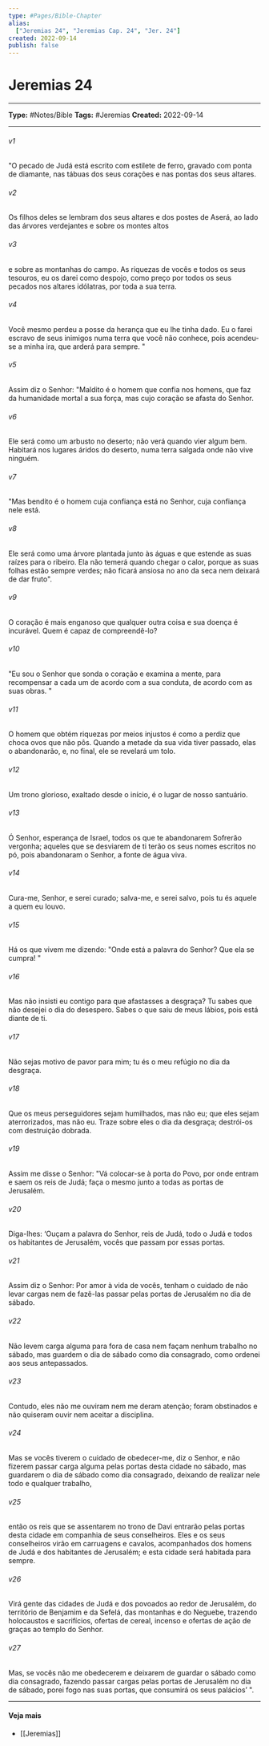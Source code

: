 ```yaml
---
type: #Pages/Bible-Chapter
alias:
  ["Jeremias 24", "Jeremias Cap. 24", "Jer. 24"]
created: 2022-09-14
publish: false
---
```


# Jeremias 24

---

**Type:** #Notes/Bible
**Tags:** #Jeremias
**Created:** 2022-09-14

---

###### v1
"O pecado de Judá está escrito com estilete de ferro, gravado com ponta de diamante, nas tábuas dos seus corações e nas pontas dos seus altares.
###### v2
Os filhos deles se lembram dos seus altares e dos postes de Aserá, ao lado das árvores verdejantes e sobre os montes altos
###### v3
e sobre as montanhas do campo. As riquezas de vocês e todos os seus tesouros, eu os darei como despojo, como preço por todos os seus pecados nos altares idólatras, por toda a sua terra.
###### v4
Você mesmo perdeu a posse da herança que eu lhe tinha dado. Eu o farei escravo de seus inimigos numa terra que você não conhece, pois acendeu-se a minha ira, que arderá para sempre. "
###### v5
Assim diz o Senhor: "Maldito é o homem que confia nos homens, que faz da humanidade mortal a sua força, mas cujo coração se afasta do Senhor.
###### v6
Ele será como um arbusto no deserto; não verá quando vier algum bem. Habitará nos lugares áridos do deserto, numa terra salgada onde não vive ninguém.
###### v7
"Mas bendito é o homem cuja confiança está no Senhor, cuja confiança nele está.
###### v8
Ele será como uma árvore plantada junto às águas e que estende as suas raízes para o ribeiro. Ela não temerá quando chegar o calor, porque as suas folhas estão sempre verdes; não ficará ansiosa no ano da seca nem deixará de dar fruto".
###### v9
O coração é mais enganoso que qualquer outra coisa e sua doença é incurável. Quem é capaz de compreendê-lo?
###### v10
"Eu sou o Senhor que sonda o coração e examina a mente, para recompensar a cada um de acordo com a sua conduta, de acordo com as suas obras. "
###### v11
O homem que obtém riquezas por meios injustos é como a perdiz que choca ovos que não pôs. Quando a metade da sua vida tiver passado, elas o abandonarão, e, no final, ele se revelará um tolo.
###### v12
Um trono glorioso, exaltado desde o início, é o lugar de nosso santuário.
###### v13
Ó Senhor, esperança de Israel, todos os que te abandonarem Sofrerão vergonha; aqueles que se desviarem de ti terão os seus nomes escritos no pó, pois abandonaram o Senhor, a fonte de água viva.
###### v14
Cura-me, Senhor, e serei curado; salva-me, e serei salvo, pois tu és aquele a quem eu louvo.
###### v15
Há os que vivem me dizendo: "Onde está a palavra do Senhor? Que ela se cumpra! "
###### v16
Mas não insisti eu contigo para que afastasses a desgraça? Tu sabes que não desejei o dia do desespero. Sabes o que saiu de meus lábios, pois está diante de ti.
###### v17
Não sejas motivo de pavor para mim; tu és o meu refúgio no dia da desgraça.
###### v18
Que os meus perseguidores sejam humilhados, mas não eu; que eles sejam aterrorizados, mas não eu. Traze sobre eles o dia da desgraça; destrói-os com destruição dobrada.
###### v19
Assim me disse o Senhor: "Vá colocar-se à porta do Povo, por onde entram e saem os reis de Judá; faça o mesmo junto a todas as portas de Jerusalém.
###### v20
Diga-lhes: ‘Ouçam a palavra do Senhor, reis de Judá, todo o Judá e todos os habitantes de Jerusalém, vocês que passam por essas portas.
###### v21
Assim diz o Senhor: Por amor à vida de vocês, tenham o cuidado de não levar cargas nem de fazê-las passar pelas portas de Jerusalém no dia de sábado.
###### v22
Não levem carga alguma para fora de casa nem façam nenhum trabalho no sábado, mas guardem o dia de sábado como dia consagrado, como ordenei aos seus antepassados.
###### v23
Contudo, eles não me ouviram nem me deram atenção; foram obstinados e não quiseram ouvir nem aceitar a disciplina.
###### v24
Mas se vocês tiverem o cuidado de obedecer-me, diz o Senhor, e não fizerem passar carga alguma pelas portas desta cidade no sábado, mas guardarem o dia de sábado como dia consagrado, deixando de realizar nele todo e qualquer trabalho,
###### v25
então os reis que se assentarem no trono de Davi entrarão pelas portas desta cidade em companhia de seus conselheiros. Eles e os seus conselheiros virão em carruagens e cavalos, acompanhados dos homens de Judá e dos habitantes de Jerusalém; e esta cidade será habitada para sempre.
###### v26
Virá gente das cidades de Judá e dos povoados ao redor de Jerusalém, do território de Benjamim e da Sefelá, das montanhas e do Neguebe, trazendo holocaustos e sacrifícios, ofertas de cereal, incenso e ofertas de ação de graças ao templo do Senhor.
###### v27
Mas, se vocês não me obedecerem e deixarem de guardar o sábado como dia consagrado, fazendo passar cargas pelas portas de Jerusalém no dia de sábado, porei fogo nas suas portas, que consumirá os seus palácios’ ".


---

#### Veja mais

- [[Jeremias]]
